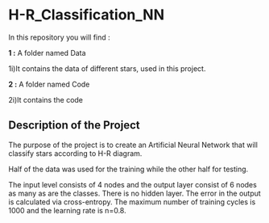 # H-R_Classification_NN

In this repository you will find :

**1 :** A folder named Data

1i)It contains the data of different stars, used in this project.

**2 :** A folder named Code

2i)It contains the code

## Description of the Project

The purpose of the project is to create an Artificial Neural Network that will classify stars according to H-R diagram.

Half of the data was used for the training while the other half for testing.

The input level consists of 4 nodes and the output layer consist of 6 nodes as many as are the classes. There is no hidden layer. The error in the output is calculated via cross-entropy. The maximum number of training cycles is 1000 and the learning rate is n=0.8. 
